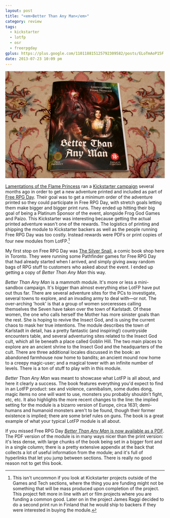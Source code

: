 ```yaml
---
layout: post
title: "<em>Better Than Any Man</em>"
category: review
tags:
  - kickstarter
  - lotfp
  - osr
  - freerpgday
gplus: https://plus.google.com/110118815125792309582/posts/ELoTmAoP15F
date: 2013-07-23 10:09 pm
---
```


![Better Than Any Man](/assets/img/better-than-any-man@2x.jpg)

[Lamentations of the Flame Princess][lotfp] ran a [Kickstarter campaign][1] several months ago in order to get a new adventure printed and included as part of [Free RPG Day][2]. Their goal was to get a minimum order of the adventure printed so they could participate in Free RPG Day, with stretch goals letting them make bigger and bigger print runs. They ended up hitting their big goal of being a Platinum Sponsor of the event, alongside Frog God Games and Paizo. This Kickstarter was interesting because getting the actual printed adventure wasn't one of the rewards. The logistics of printing and shipping the module to Kickstarter backers as well as the people running Free RPG Day was too costly. Instead rewards were PDFs or print copies of four new modules from LotFP.[^1]

My first stop on Free RPG Day was [The Silver Snail][3], a comic book shop here in Toronto. They were running some Pathfinder games for Free RPG Day that had already started when I arrived, and simply giving away random bags of RPG stuff to customers who asked about the event. I ended up getting a copy of _Better Than Any Man_ this way.

_Better Than Any Man_ is a mammoth module. It's more or less a mini-sandbox campaign. It's bigger than almost everything else LotFP have put out thus far. There are several adventure sites for the PCs to investigate, several towns to explore, and an invading army to deal with—or not. The over-arching 'hook' is that a group of women  sorceresses calling themselves the Seven have taken over the town of Karlstadt. Of these women, the one who calls herself the Mother has more sinister goals than the rest. She is hoping to revive the Insect God, and is using the current chaos to mask her true intentions. The module describes the town of Karlstadt in detail, has a pretty fantastic (and inspiring!) countryside encounters table, and several adventuring sites related to the Insect God cult, which all lie beneath a place called Goblin Hill. The two main places to explore are an ancient shrine to the Insect God and the headquarters of the cult. There are three additional locales discussed in the book: an abandoned farmhouse now home to bandits; an ancient mound now home to a creepy magic-user; and a magical tower with an infinite number of levels. There is a ton of stuff to play with in this module.

_Better Than Any Man_ was meant to showcase what LotFP is all about, and here it clearly a success. The book features everything you'd expect to find in an LotFP product: sex and violence, cannibalism, some dudes dong, magic items no one will want to use, monsters you probably shouldn't fight, etc, etc. It also highlights the more recent changes to the line: the implied setting for the module is a bizarro version of Europe, circa 1631; demi-humans and humanoid monsters aren't to be found, though their former existence is implied; there are some brief rules on guns. The book is a great example of what your typical LotFP module is all about.
 
If you missed Free RPG Day [_Better Than Any Man_ is now available as a PDF][4]. The PDF version of the module is in many ways nicer than the print version: it's less dense, with large chunks of the book being set in a bigger font and in a single column; there is a pretty extensive appendix at the back that collects a lot of useful information from the module; and it's full of hyperlinks that let you jump between sections. There is really no good reason not to get this book.


[^1]: This isn't uncommon if you look at Kickstarter projects outside of the Games and Tech sections, where the thing you are funding might not be something that will be mass produced upon completion of the project. This project felt more in line with art or film projects where you are funding a common good. Later on in the project James Raggi decided to do a second print run in Finland that he would ship to backers if they were interested in buying the module.


[lotfp]: http://www.lotfp.com/RPG/
[1]: http://www.kickstarter.com/projects/1939191852/lotfp-2013-free-rpg-day-adventure
[2]: /tag/freerpgday/
[3]: http://www.silversnail.com/main/
[4]: http://www.rpgnow.com/product/116452/Better-Than-Any-Man
